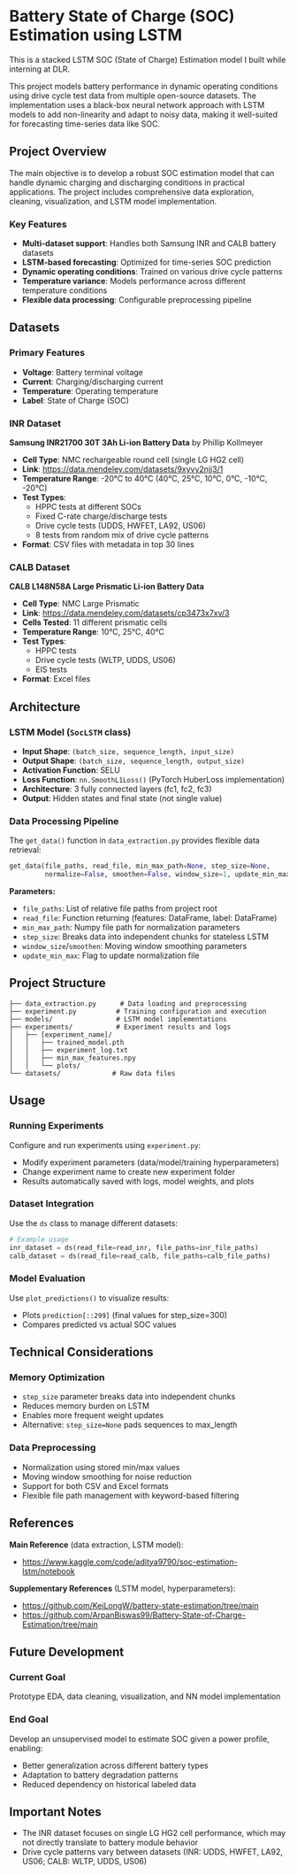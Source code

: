 
# Battery State of Charge (SOC) Estimation using LSTM

This is a stacked LSTM SOC (State of Charge) Estimation model I built while interning at DLR.

This project models battery performance in dynamic operating conditions using drive cycle test data from multiple open-source datasets. The implementation uses a black-box neural network approach with LSTM models to add non-linearity and adapt to noisy data, making it well-suited for forecasting time-series data like SOC.

## Project Overview

The main objective is to develop a robust SOC estimation model that can handle dynamic charging and discharging conditions in practical applications. The project includes comprehensive data exploration, cleaning, visualization, and LSTM model implementation.

### Key Features
- **Multi-dataset support**: Handles both Samsung INR and CALB battery datasets
- **LSTM-based forecasting**: Optimized for time-series SOC prediction
- **Dynamic operating conditions**: Trained on various drive cycle patterns
- **Temperature variance**: Models performance across different temperature conditions
- **Flexible data processing**: Configurable preprocessing pipeline

## Datasets

### Primary Features
- **Voltage**: Battery terminal voltage
- **Current**: Charging/discharging current
- **Temperature**: Operating temperature
- **Label**: State of Charge (SOC)

### INR Dataset
**Samsung INR21700 30T 3Ah Li-ion Battery Data** by Phillip Kollmeyer
- **Cell Type**: NMC rechargeable round cell (single LG HG2 cell)
- **Link**: https://data.mendeley.com/datasets/9xyvy2njj3/1
- **Temperature Range**: -20°C to 40°C (40°C, 25°C, 10°C, 0°C, -10°C, -20°C)
- **Test Types**: 
  - HPPC tests at different SOCs
  - Fixed C-rate charge/discharge tests
  - Drive cycle tests (UDDS, HWFET, LA92, US06)
  - 8 tests from random mix of drive cycle patterns
- **Format**: CSV files with metadata in top 30 lines

### CALB Dataset
**CALB L148N58A Large Prismatic Li-ion Battery Data**
- **Cell Type**: NMC Large Prismatic
- **Link**: https://data.mendeley.com/datasets/cp3473x7xv/3
- **Cells Tested**: 11 different prismatic cells
- **Temperature Range**: 10°C, 25°C, 40°C
- **Test Types**:
  - HPPC tests
  - Drive cycle tests (WLTP, UDDS, US06)
  - EIS tests
- **Format**: Excel files

## Architecture

### LSTM Model (`SocLSTM` class)
- **Input Shape**: `(batch_size, sequence_length, input_size)`
- **Output Shape**: `(batch_size, sequence_length, output_size)`
- **Activation Function**: SELU
- **Loss Function**: `nn.SmoothL1Loss()` (PyTorch HuberLoss implementation)
- **Architecture**: 3 fully connected layers (fc1, fc2, fc3)
- **Output**: Hidden states and final state (not single value)

### Data Processing Pipeline
The `get_data()` function in `data_extraction.py` provides flexible data retrieval:

```python
get_data(file_paths, read_file, min_max_path=None, step_size=None, 
         normalize=False, smoothen=False, window_size=1, update_min_max=False)
```

**Parameters:**
- `file_paths`: List of relative file paths from project root
- `read_file`: Function returning (features: DataFrame, label: DataFrame)
- `min_max_path`: Numpy file path for normalization parameters
- `step_size`: Breaks data into independent chunks for stateless LSTM
- `window_size`/`smoothen`: Moving window smoothing parameters
- `update_min_max`: Flag to update normalization file

## Project Structure

```
├── data_extraction.py      # Data loading and preprocessing
├── experiment.py          # Training configuration and execution
├── models/                # LSTM model implementations
├── experiments/           # Experiment results and logs
│   ├── [experiment_name]/
│   │   ├── trained_model.pth
│   │   ├── experiment_log.txt
│   │   ├── min_max_features.npy
│   │   └── plots/
└── datasets/             # Raw data files
```

## Usage

### Running Experiments
Configure and run experiments using `experiment.py`:
- Modify experiment parameters (data/model/training hyperparameters)
- Change experiment name to create new experiment folder
- Results automatically saved with logs, model weights, and plots

### Dataset Integration
Use the `ds` class to manage different datasets:
```python
# Example usage
inr_dataset = ds(read_file=read_inr, file_paths=inr_file_paths)
calb_dataset = ds(read_file=read_calb, file_paths=calb_file_paths)
```

### Model Evaluation
Use `plot_predictions()` to visualize results:
- Plots `prediction[::299]` (final values for step_size=300)
- Compares predicted vs actual SOC values

## Technical Considerations

### Memory Optimization
- `step_size` parameter breaks data into independent chunks
- Reduces memory burden on LSTM
- Enables more frequent weight updates
- Alternative: `step_size=None` pads sequences to max_length

### Data Preprocessing
- Normalization using stored min/max values
- Moving window smoothing for noise reduction
- Support for both CSV and Excel formats
- Flexible file path management with keyword-based filtering

## References

**Main Reference** (data extraction, LSTM model):
- https://www.kaggle.com/code/aditya9790/soc-estimation-lstm/notebook

**Supplementary References** (LSTM model, hyperparameters):
- https://github.com/KeiLongW/battery-state-estimation/tree/main
- https://github.com/ArpanBiswas99/Battery-State-of-Charge-Estimation/tree/main

## Future Development

### Current Goal
Prototype EDA, data cleaning, visualization, and NN model implementation

### End Goal
Develop an unsupervised model to estimate SOC given a power profile, enabling:
- Better generalization across different battery types
- Adaptation to battery degradation patterns
- Reduced dependency on historical labeled data

## Important Notes

- The INR dataset focuses on single LG HG2 cell performance, which may not directly translate to battery module behavior
- Drive cycle patterns vary between datasets (INR: UDDS, HWFET, LA92, US06; CALB: WLTP, UDDS, US06)
